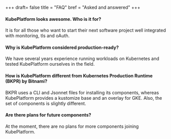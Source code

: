 +++
draft= false
title = "FAQ"
bref = "Asked and answered"
+++

#### KubePlatform looks awesome. Who is it for?

It is for all those who want to start their next software project well integrated with monitoring, tls and oAuth.

#### Why is KubePlatform considered production-ready?

We have several years experience running workloads on Kubernetes and tested KubePlatform ourselves in the field.

#### How is KubePlatform different from Kubernetes Production Runtime (BKPR) by Bitnami?

BKPR uses a CLI and Jsonnet files for installing its components, whereas KubePlatform provides a kustomize base and an overlay for GKE.
Also, the set of components is slightly different.

#### Are there plans for future components?

At the moment, there are no plans for more components joining KubePlatform.
